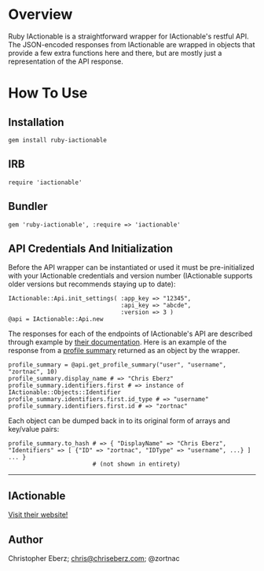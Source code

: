 # Overview #

Ruby IActionable is a straightforward wrapper for IActionable's restful API.  The JSON-encoded responses from IActionable are wrapped in objects that provide a few extra functions here and there, but are mostly just a representation of the API response.

# How To Use #

## Installation ##

    gem install ruby-iactionable

## IRB ##

    require 'iactionable'

## Bundler ##

    gem 'ruby-iactionable', :require => 'iactionable'

## API Credentials And Initialization ##

Before the API wrapper can be instantiated or used it must be pre-initialized with your IActionable credentials and version number (IActionable supports older versions but recommends staying up to date):

    IActionable::Api.init_settings( :app_key => "12345",
                                    :api_key => "abcde",
                                    :version => 3 )
    @api = IActionable::Api.new

The responses for each of the endpoints of IActionable's API are described through example by [their documentation](http://www.iactionable.com/api/).  Here is an example of the response from a [profile summary](http://iactionable.com/api/profiles/#getprofilesummary) returned as an object by the wrapper.

    profile_summary = @api.get_profile_summary("user", "username", "zortnac", 10)
    profile_summary.display_name # => "Chris Eberz"
    profile_summary.identifiers.first # => instance of IActionable::Objects::Identifier
    profile_summary.identifiers.first.id_type # => "username"
    profile_summary.identifiers.first.id # => "zortnac"

Each object can be dumped back in to its original form of arrays and key/value pairs:

    profile_summary.to_hash # => { "DisplayName" => "Chris Eberz", "Identifiers" => [ {"ID" => "zortnac", "IDType" => "username", ...} ] ... }
                            # (not shown in entirety)

----------------

## IActionable ##

[Visit their website!](http://www.iactionable.com)

## Author ##

Christopher Eberz; chris@chriseberz.com; @zortnac